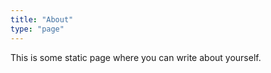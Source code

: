 ```yaml
---
title: "About"
type: "page"
---
```


This is some static page where you can write about yourself.
